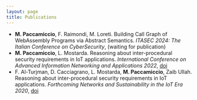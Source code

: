 ```yaml
---
layout: page
title: Publications
---
```


* **M. Paccamiccio**, F. Raimondi, M. Loreti. Building Call Graph of WebAssembly Programs via Abstract Semantics. *ITASEC 2024: The Italian Conference on CyberSecurity*, (waiting for publication)
* **M. Paccamiccio**, L. Mostarda. Reasoning about inter-procedural security requirements in IoT applications. *International Conference on Advanced Information Networking and Applications 2022*, [doi](https://doi.org/10.1007/978-3-030-99619-2_24)
* F. Al-Turjman, D. Cacciagrano, L. Mostarda, **M. Paccamiccio**, Zaib Ullah. Reasoning about inter-procedural security requirements in IoT applications. 
*Forthcoming Networks and Sustainability in the IoT Era 2020*, [doi](https://doi.org/10.1007/978-3-030-69431-9_9)
